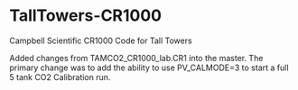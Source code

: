 # TallTowers-CR1000
Campbell Scientific CR1000 Code for Tall Towers

 Added changes from TAMCO2_CR1000_lab.CR1 into the master.  The primary change was to add the ability to use PV_CALMODE=3 to start a full 5 tank CO2 Calibration run.

